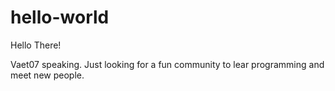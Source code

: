 # hello-world


Hello There!

Vaet07 speaking. Just looking for a fun community to lear programming and meet new people.


